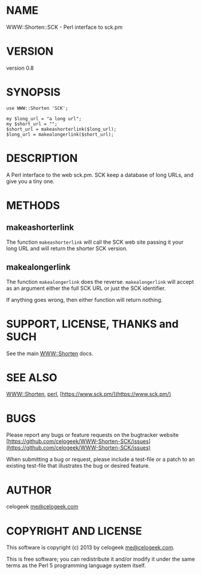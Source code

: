 # NAME

WWW::Shorten::SCK - Perl interface to sck.pm

# VERSION

version 0.8

# SYNOPSIS

    use WWW::Shorten 'SCK';

    my $long_url = "a long url";
    my $short_url = "";
    $short_url = makeashorterlink($long_url);
    $long_url = makealongerlink($short_url);

# DESCRIPTION

A Perl interface to the web sck.pm. SCK keep a database of long URLs,
and give you a tiny one.

# METHODS

## makeashorterlink

The function `makeashorterlink` will call the SCK web site passing
it your long URL and will return the shorter SCK version.

## makealongerlink

The function `makealongerlink` does the reverse. `makealongerlink`
will accept as an argument either the full SCK URL or just the
SCK identifier.

If anything goes wrong, then either function will return nothing.

# SUPPORT, LICENSE, THANKS and SUCH

See the main [WWW::Shorten](https://metacpan.org/pod/WWW%3A%3AShorten) docs.

# SEE ALSO

[WWW::Shorten](https://metacpan.org/pod/WWW%3A%3AShorten), [perl](https://metacpan.org/pod/perl), [https://www.sck.pm/](https://www.sck.pm/)

# BUGS

Please report any bugs or feature requests on the bugtracker website
[https://github.com/celogeek/WWW-Shorten-SCK/issues](https://github.com/celogeek/WWW-Shorten-SCK/issues)

When submitting a bug or request, please include a test-file or a
patch to an existing test-file that illustrates the bug or desired
feature.

# AUTHOR

celogeek <me@celogeek.com>

# COPYRIGHT AND LICENSE

This software is copyright (c) 2013 by celogeek <me@celogeek.com>.

This is free software; you can redistribute it and/or modify it under
the same terms as the Perl 5 programming language system itself.
